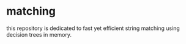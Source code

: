 # matching
this repository is dedicated to fast yet efficient string matching using decision trees in memory.
